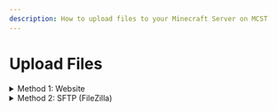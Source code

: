 ```yaml
---
description: How to upload files to your Minecraft Server on MCST
---
```


# Upload Files

<details>

<summary>Method 1: Website</summary>

1\) Navigate to your server panel.\
2\) Navigate to the server you want to edit.

![](<../.gitbook/assets/image (12).png>)\
\
3\) Navigate to the files tab.

![](<../.gitbook/assets/image (14).png>)\
\
4\) Navigate to the root directory.

![](<../.gitbook/assets/image (42).png>)\
\
5\) Drag-And-Drop any files you want to add from your desktop computer.

</details>

<details>

<summary>Method 2: SFTP (FileZilla)</summary>

Download an FTP Client like [FileZilla](https://filezilla-project.org/download.php?platform=win64) if you haven't already done so.\
\
1\) Navigate to your server panel.\
2\) Navigate to the server you want to edit.

![](<../.gitbook/assets/image (12).png>)\
\
3\) Navigate to the settings tab.

![](<../.gitbook/assets/image (27).png>)\
\
4\) Input the information required:

![](<../.gitbook/assets/image (17).png>)\
\
Host: Shown in the settings tab.\
Username: Shown in the settings tab.\
Password: Your account password.\
Port: Your server's port.\
\
5\) Upload files to the FTP client, they will appear on your server.

<details>
<summary>Whats My Password?</summary>
  
If you have logged in with Discord, Gmail or Github you will need to do a password reset to use SFTP.\
To do so follow [this guide](password-reset.md):\


</details>

</details>

